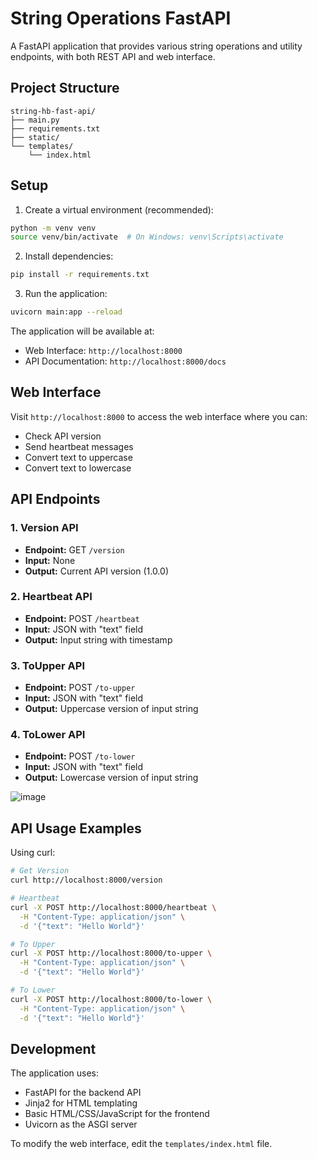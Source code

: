 # String Operations FastAPI

A FastAPI application that provides various string operations and utility endpoints, with both REST API and web interface.

## Project Structure

```
string-hb-fast-api/
├── main.py
├── requirements.txt
├── static/
└── templates/
    └── index.html
```

## Setup

1. Create a virtual environment (recommended):

```bash
python -m venv venv
source venv/bin/activate  # On Windows: venv\Scripts\activate
```

2. Install dependencies:

```bash
pip install -r requirements.txt
```

3. Run the application:

```bash
uvicorn main:app --reload
```

The application will be available at:

-   Web Interface: `http://localhost:8000`
-   API Documentation: `http://localhost:8000/docs`

## Web Interface

Visit `http://localhost:8000` to access the web interface where you can:

-   Check API version
-   Send heartbeat messages
-   Convert text to uppercase
-   Convert text to lowercase

## API Endpoints

### 1. Version API

-   **Endpoint:** GET `/version`
-   **Input:** None
-   **Output:** Current API version (1.0.0)

### 2. Heartbeat API

-   **Endpoint:** POST `/heartbeat`
-   **Input:** JSON with "text" field
-   **Output:** Input string with timestamp

### 3. ToUpper API

-   **Endpoint:** POST `/to-upper`
-   **Input:** JSON with "text" field
-   **Output:** Uppercase version of input string

### 4. ToLower API

-   **Endpoint:** POST `/to-lower`
-   **Input:** JSON with "text" field
-   **Output:** Lowercase version of input string

![image](https://github.com/user-attachments/assets/363d4a9c-21d9-475c-9c11-446c3e9f30b3)


## API Usage Examples

Using curl:

```bash
# Get Version
curl http://localhost:8000/version

# Heartbeat
curl -X POST http://localhost:8000/heartbeat \
  -H "Content-Type: application/json" \
  -d '{"text": "Hello World"}'

# To Upper
curl -X POST http://localhost:8000/to-upper \
  -H "Content-Type: application/json" \
  -d '{"text": "Hello World"}'

# To Lower
curl -X POST http://localhost:8000/to-lower \
  -H "Content-Type: application/json" \
  -d '{"text": "Hello World"}'
```

## Development

The application uses:

-   FastAPI for the backend API
-   Jinja2 for HTML templating
-   Basic HTML/CSS/JavaScript for the frontend
-   Uvicorn as the ASGI server

To modify the web interface, edit the `templates/index.html` file.
